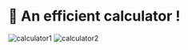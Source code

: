 # 🧮 An efficient calculator !
![calculator1](https://github.com/user-attachments/assets/144d40f4-47ba-4607-806d-5e5acb88889e)
![calculator2](https://github.com/user-attachments/assets/09989cbf-d931-4928-88a4-09fa4c39374a)
